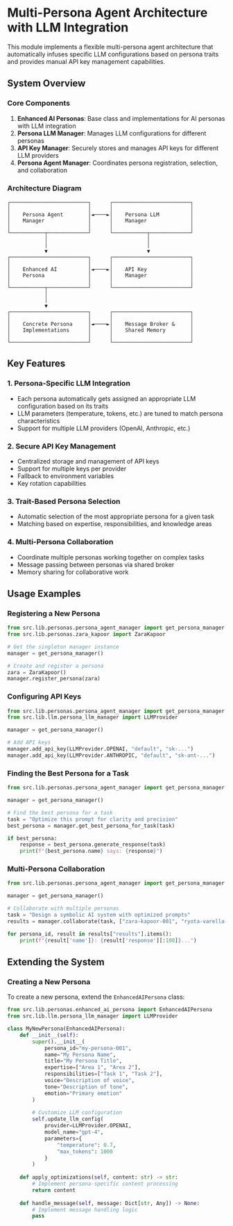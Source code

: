 # Multi-Persona Agent Architecture with LLM Integration

This module implements a flexible multi-persona agent architecture that automatically infuses specific LLM configurations based on persona traits and provides manual API key management capabilities.

## System Overview

### Core Components

1. **Enhanced AI Personas**: Base class and implementations for AI personas with LLM integration
2. **Persona LLM Manager**: Manages LLM configurations for different personas
3. **API Key Manager**: Securely stores and manages API keys for different LLM providers
4. **Persona Agent Manager**: Coordinates persona registration, selection, and collaboration

### Architecture Diagram

```
┌─────────────────────────┐      ┌─────────────────────────┐
│                         │      │                         │
│    Persona Agent        │◄────►│    Persona LLM          │
│    Manager              │      │    Manager              │
│                         │      │                         │
└───────────┬─────────────┘      └───────────┬─────────────┘
            │                                │
            │                                │
            ▼                                ▼
┌─────────────────────────┐      ┌─────────────────────────┐
│                         │      │                         │
│    Enhanced AI          │◄────►│    API Key              │
│    Persona              │      │    Manager              │
│                         │      │                         │
└───────────┬─────────────┘      └─────────────────────────┘
            │
            │
            ▼
┌─────────────────────────┐      ┌─────────────────────────┐
│                         │      │                         │
│    Concrete Persona     │◄────►│    Message Broker &     │
│    Implementations      │      │    Shared Memory        │
│                         │      │                         │
└─────────────────────────┘      └─────────────────────────┘
```

## Key Features

### 1. Persona-Specific LLM Integration

- Each persona automatically gets assigned an appropriate LLM configuration based on its traits
- LLM parameters (temperature, tokens, etc.) are tuned to match persona characteristics
- Support for multiple LLM providers (OpenAI, Anthropic, etc.)

### 2. Secure API Key Management

- Centralized storage and management of API keys
- Support for multiple keys per provider
- Fallback to environment variables
- Key rotation capabilities

### 3. Trait-Based Persona Selection

- Automatic selection of the most appropriate persona for a given task
- Matching based on expertise, responsibilities, and knowledge areas

### 4. Multi-Persona Collaboration

- Coordinate multiple personas working together on complex tasks
- Message passing between personas via shared broker
- Memory sharing for collaborative work

## Usage Examples

### Registering a New Persona

```python
from src.lib.personas.persona_agent_manager import get_persona_manager
from src.lib.personas.zara_kapoor import ZaraKapoor

# Get the singleton manager instance
manager = get_persona_manager()

# Create and register a persona
zara = ZaraKapoor()
manager.register_persona(zara)
```

### Configuring API Keys

```python
from src.lib.personas.persona_agent_manager import get_persona_manager
from src.lib.llm.persona_llm_manager import LLMProvider

manager = get_persona_manager()

# Add API keys
manager.add_api_key(LLMProvider.OPENAI, "default", "sk-...")
manager.add_api_key(LLMProvider.ANTHROPIC, "default", "sk-ant-...")
```

### Finding the Best Persona for a Task

```python
from src.lib.personas.persona_agent_manager import get_persona_manager

manager = get_persona_manager()

# Find the best persona for a task
task = "Optimize this prompt for clarity and precision"
best_persona = manager.get_best_persona_for_task(task)

if best_persona:
    response = best_persona.generate_response(task)
    print(f"{best_persona.name} says: {response}")
```

### Multi-Persona Collaboration

```python
from src.lib.personas.persona_agent_manager import get_persona_manager

manager = get_persona_manager()

# Collaborate with multiple personas
task = "Design a symbolic AI system with optimized prompts"
results = manager.collaborate(task, ["zara-kapoor-001", "ryota-varella-001"])

for persona_id, result in results["results"].items():
    print(f"{result['name']}: {result['response'][:100]}...")
```

## Extending the System

### Creating a New Persona

To create a new persona, extend the `EnhancedAIPersona` class:

```python
from src.lib.personas.enhanced_ai_persona import EnhancedAIPersona
from src.lib.llm.persona_llm_manager import LLMProvider

class MyNewPersona(EnhancedAIPersona):
    def __init__(self):
        super().__init__(
            persona_id="my-persona-001",
            name="My Persona Name",
            title="My Persona Title",
            expertise=["Area 1", "Area 2"],
            responsibilities=["Task 1", "Task 2"],
            voice="Description of voice",
            tone="Description of tone",
            emotion="Primary emotion"
        )
        
        # Customize LLM configuration
        self.update_llm_config(
            provider=LLMProvider.OPENAI,
            model_name="gpt-4",
            parameters={
                "temperature": 0.7,
                "max_tokens": 1000
            }
        )
    
    def apply_optimizations(self, content: str) -> str:
        # Implement persona-specific content processing
        return content
    
    def handle_message(self, message: Dict[str, Any]) -> None:
        # Implement message handling logic
        pass
```